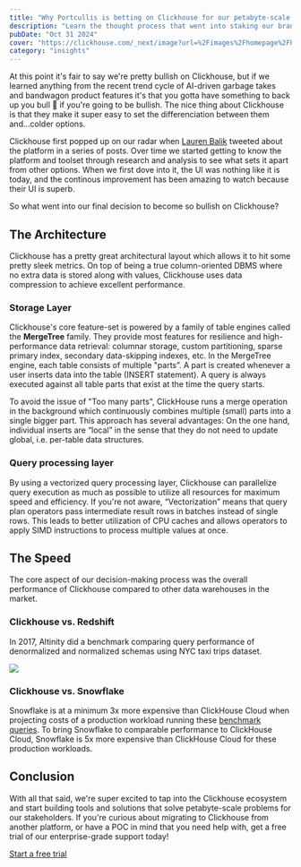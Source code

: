 ```yaml
---
title: "Why Portcullis is betting on Clickhouse for our petabyte-scale solution studio"
description: "Learn the thought process that went into staking our brand and business model on Clickhouse, the fastest OLAP database"
pubDate: "Oct 31 2024"
cover: "https://clickhouse.com/_next/image?url=%2Fimages%2Fhomepage%2Fhome-hero-product-ui.png&w=3840&q=75"
category: "insights"
---
```


At this point it's fair to say we're pretty bullish on Clickhouse, but if we learned anything from the recent trend cycle of AI-driven garbage takes and bandwagon product features it's that you gotta have something to back up you bull 💩 if you're going to be bullish. The nice thing about Clickhouse is that they make it super easy to set the differenciation between them and...colder options. 

Clickhouse first popped up on our radar when [Lauren Balik](https://x.com/laurenbalik/status/1788930724260688027?t=D3TgZv72tcc8Tsh4KGi1OQ&s=19) tweeted about the platform in a series of posts. Over time we started getting to know the platform and toolset through research and analysis to see what sets it apart from other options. When we first dove into it, the UI was nothing like it is today, and the continous improvement has been amazing to watch because their UI is superb. 

So what went into our final decision to become so bullish on Clickhouse?

## The Architecture

Clickhouse has a pretty great architectural layout which allows it to hit some pretty sleek metrics. On top of being a true column-oriented DBMS where no extra data is stored along with values, Clickhouse uses data compression to achieve excellent performance. 

### Storage Layer

Clickhouse's core feature-set is powered by a family of table engines called the **MergeTree** family. They provide most features for resilience and high-performance data retrieval: columnar storage, custom partitioning, sparse primary index, secondary data-skipping indexes, etc. In the MergeTree engine, each table consists of multiple "parts”. A part is created whenever a user inserts data into the table (INSERT statement). A query is always executed against all table parts that exist at the time the query starts.

To avoid the issue of "Too many parts", ClickHouse runs a merge operation in the background which continuously combines multiple (small) parts into a single bigger part. This approach has several advantages: On the one hand, individual inserts are “local” in the sense that they do not need to update global, i.e. per-table data structures. 

### Query processing layer

By using a vectorized query processing layer, Clickhouse can parallelize query execution as much as possible to utilize all resources for maximum speed and efficiency. If you're not aware, “Vectorization” means that query plan operators pass intermediate result rows in batches instead of single rows. This leads to better utilization of CPU caches and allows operators to apply SIMD instructions to process multiple values at once.

## The Speed

The core aspect of our decision-making process was the overall performance of Clickhouse compared to other data warehouses in the market. 

### Clickhouse vs. Redshift

In 2017, Altinity did a benchmark comparing query performance of denormalized and normalized schemas using NYC taxi trips dataset.

![](https://altinity.com/wp-content/uploads/2017/06/ch-vs-rs2-i.png)

### Clickhouse vs. Snowflake

Snowflake is at a minimum 3x more expensive than ClickHouse Cloud when projecting costs of a production workload running these [benchmark queries](https://clickhouse.com/blog/clickhouse-vs-snowflake-for-real-time-analytics-benchmarks-cost-analysis#summary-2). To bring Snowflake to comparable performance to ClickHouse Cloud, Snowflake is 5x more expensive than ClickHouse Cloud for these production workloads.

## Conclusion

With all that said, we're super excited to tap into the Clickhouse ecosystem and start building tools and solutions that solve petabyte-scale problems for our stakeholders. If you're curious about migrating to Clickhouse from another platform, or have a POC in mind that you need help with, get a free trial of our enterprise-grade support today!

[Start a free trial](https://www.runportcullis.co/pricing)